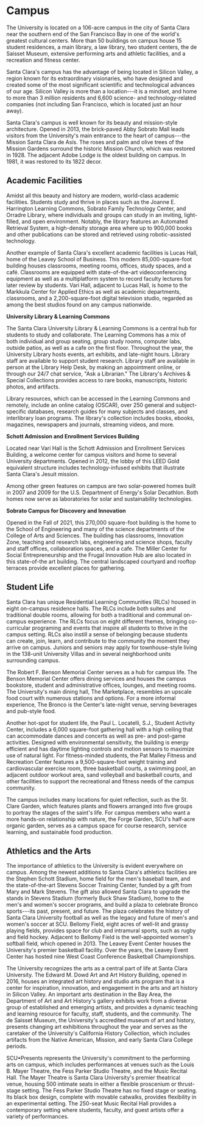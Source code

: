 Campus
======

The University is located on a 106-acre campus in the city of Santa Clara near the southern end of the San Francisco Bay in one of the world's greatest cultural centers. More than 50 buildings on campus house 15 student residences, a main library, a law library, two student centers, the de Saisset Museum, extensive performing arts and athletic facilities, and a recreation and fitness center.

Santa Clara's campus has the advantage of being located in Silicon Valley, a region known for its extraordinary visionaries, who have designed and created some of the most significant scientific and technological advances of our age. Silicon Valley is more than a location---it is a mindset, and home to more than 3 million residents and 6,600 science- and technology-related companies (not including San Francisco, which is located just an hour away).

Santa Clara's campus is well known for its beauty and mission-style architecture. Opened in 2013, the brick-paved Abby Sobrato Mall leads visitors from the University's main entrance to the heart of campus---the Mission Santa Clara de Asís. The roses and palm and olive trees of the Mission Gardens surround the historic Mission Church, which was restored in 1928. The adjacent Adobe Lodge is the oldest building on campus. In 1981, it was restored to its 1822 decor.

Academic Facilities
-------------------

Amidst all this beauty and history are modern, world-class academic facilities. Students study and thrive in places such as the Joanne E. Harrington Learning Commons, Sobrato Family Technology Center, and Orradre Library, where individuals and groups can study in an inviting, light-filled, and open environment. Notably, the library features an Automated Retrieval System, a high-density storage area where up to 900,000 books and other publications can be stored and retrieved using robotic-assisted technology.

Another example of Santa Clara's excellent academic facilities is Lucas Hall, home of the Leavey School of Business. This modern 85,000-square-foot building houses classrooms, meeting rooms, offices, study spaces, and a café. Classrooms are equipped with state-of-the-art videoconferencing equipment as well as a multiplatform system to record faculty lectures for later review by students. Vari Hall, adjacent to Lucas Hall, is home to the Markkula Center for Applied Ethics as well as academic departments, classrooms, and a 2,200-square-foot digital television studio, regarded as among the best studios found on any campus nationwide.

**University Library & Learning Commons**

The Santa Clara University Library & Learning Commons is a central hub for students to study and collaborate. The Learning Commons has a mix of both individual and group seating, group study rooms, computer labs, outside patios, as well as a cafe on the first floor. Throughout the year, the University Library hosts events, art exhibits, and late-night hours. Library staff are available to support student research. Library staff are available in person at the Library Help Desk, by making an appointment online, or through our 24/7 chat service, "Ask a Librarian." The Library\'s Archives & Special Collections provides access to rare books, manuscripts, historic photos, and artifacts.

Library resources, which can be accessed in the Learning Commons and remotely, include an online catalog (OSCAR), over 250 general and subject-specific databases, research guides for many subjects and classes, and interlibrary loan programs. The library's collection includes books, ebooks, magazines, newspapers and journals, streaming videos, and more.

**Schott Admission and Enrollment Services Building**

Located near Vari Hall is the Schott Admission and Enrollment Services Building, a welcome center for campus visitors and home to several University departments. Opened in 2012, the lobby of this LEED Gold equivalent structure includes technology-infused exhibits that illustrate Santa Clara's Jesuit mission.

Among other green features on campus are two solar-powered homes built in 2007 and 2009 for the U.S. Department of Energy's Solar Decathlon. Both homes now serve as laboratories for solar and sustainability technologies.

**Sobrato Campus for Discovery and Innovation**

Opened in the Fall of 2021, this 270,000 square-foot building is the home to the School of Engineering and many of the science departments of the College of Arts and Sciences. The building has classrooms, Innovation Zone, teaching and research labs, engineering and science shops, faculty and staff offices, collaboration spaces, and a cafe. The Miller Center for Social Entrepreneurship and the Frugal Innovation Hub are also located in this state-of-the art building. The central landscaped courtyard and rooftop terraces provide excellent places for gathering.

Student Life
------------

Santa Clara has unique Residential Learning Communities (RLCs) housed in eight on-campus residence halls. The RLCs include both suites and traditional double rooms, allowing for both a traditional and communal on-campus experience. The RLCs focus on eight different themes, bringing co-curricular programing and events that inspire all students to thrive in the campus setting. RLCs also instill a sense of belonging because students can create, join, learn, and contribute to the community the moment they arrive on campus. Juniors and seniors may apply for townhouse-style living in the 138-unit University Villas and in several neighborhood units surrounding campus.

The Robert F. Benson Memorial Center serves as a hub for campus life. The Benson Memorial Center offers dining services and houses the campus bookstore, student and administrative offices, lounges, and meeting rooms. The University's main dining hall, The Marketplace, resembles an upscale food court with numerous stations and options. For a more informal experience, The Bronco is the Center's late-night venue, serving beverages and pub-style food.

Another hot-spot for student life, the Paul L. Locatelli, S.J., Student Activity Center, includes a 6,000 square-foot gathering hall with a high ceiling that can accommodate dances and concerts as well as pre- and post-game activities. Designed with environmental sensitivity, the building is energy efficient and has daytime lighting controls and motion sensors to maximize use of natural light. For fitness-minded students, the Pat Malley Fitness and Recreation Center features a 9,500-square-foot weight training and cardiovascular exercise room, three basketball courts, a swimming pool, an adjacent outdoor workout area, sand volleyball and basketball courts, and other facilities to support the recreational and fitness needs of the campus community.

The campus includes many locations for quiet reflection, such as the St. Clare Garden, which features plants and flowers arranged into five groups to portray the stages of the saint's life. For campus members who want a more hands-on relationship with nature, the Forge Garden, SCU's half-acre organic garden, serves as a campus space for course research, service learning, and sustainable food production.

Athletics and the Arts
----------------------

The importance of athletics to the University is evident everywhere on campus. Among the newest additions to Santa Clara's athletics facilities are the Stephen Schott Stadium, home field for the men's baseball team, and the state-of-the-art Stevens Soccer Training Center, funded by a gift from Mary and Mark Stevens. The gift also allowed Santa Clara to upgrade the stands in Stevens Stadium (formerly Buck Shaw Stadium), home to the men's and women's soccer programs, and build a plaza to celebrate Bronco sports---its past, present, and future. The plaza celebrates the history of Santa Clara University football as well as the legacy and future of men's and women's soccer at SCU. Bellomy Field, eight acres of well-lit and grassy playing fields, provides space for club and intramural sports, such as rugby and field hockey. Adjacent to Bellomy Field is the well-appointed women's softball field, which opened in 2013. The Leavey Event Center houses the University's premier basketball facility. Over the years, the Leavey Event Center has hosted nine West Coast Conference Basketball Championships.

The University recognizes the arts as a central part of life at Santa Clara University. The Edward M. Dowd Art and Art History Building, opened in 2016, houses an integrated art history and studio arts program that is a center for inspiration, innovation, and engagement in the arts and art history in Silicon Valley. An important arts destination in the Bay Area, the Department of Art and Art History\'s gallery exhibits work from a diverse group of established and emerging artists, and provides a dynamic teaching and learning resource for faculty, staff, students, and the community. The de Saisset Museum, the University's accredited museum of art and history, presents changing art exhibitions throughout the year and serves as the caretaker of the University's California History Collection, which includes artifacts from the Native American, Mission, and early Santa Clara College periods.

SCU•Presents represents the University's commitment to the performing arts on campus, which includes performances at venues such as the Louis B. Mayer Theatre, the Fess Parker Studio Theatre, and the Music Recital Hall. The Mayer Theatre is Santa Clara University's premier theatrical venue, housing 500 intimate seats in either a flexible proscenium or thrust-stage setting. The Fess Parker Studio Theatre has no fixed stage or seating. Its black box design, complete with movable catwalks, provides flexibility in an experimental setting. The 250-seat Music Recital Hall provides a contemporary setting where students, faculty, and guest artists offer a variety of performances.
